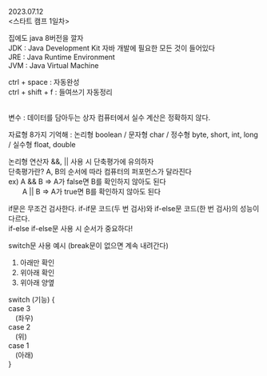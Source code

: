 2023.07.12  
<스타트 캠프 1일차>  
  
집에도 java 8버전을 깔자  
JDK : Java Development Kit 자바 개발에 필요한 모든 것이 들어있다  
JRE : Java Runtime Environment  
JVM : Java Virtual Machine  
  
ctrl + space : 자동완성   
ctrl + shift + f : 들여쓰기 자동정리

<br>  
변수 : 데이터를 담아두는 상자   
컴퓨터에서 실수 계산은 정확하지 않다.   

자료형 8가지 기억해 : 논리형 boolean / 문자형 char / 정수형 byte, short, int, long / 실수형 float, double  

논리형 연산자 &&, || 사용 시 단축평가에 유의하자  
단축평가란? A, B의 순서에 따라 컴퓨터의 퍼포먼스가 달라진다  
ex) A && B => A가 false면 B를 확인하지 않아도 된다  
　　A || B => A가 true면 B를 확인하지 않아도 된다  

if문은 무조건 검사한다. if-if문 코드(두 번 검사)와 if-else문 코드(한 번 검사)의 성능이 다르다.  
if-else if-else문 사용 시 순서가 중요하다! 

switch문 사용 예시 (break문이 없으면 계속 내려간다) 
1. 아래만 확인
2. 위아래 확인
3. 위아래 양옆 

switch (기능) {  
case 3   
 　(좌우)  
case 2  
 　(위)  
case 1  
 　(아래)  
 }


